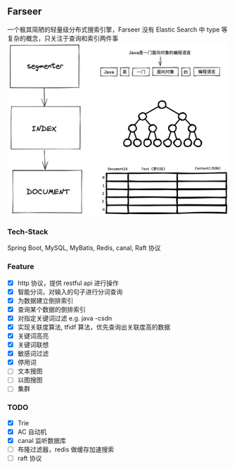 ## Farseer

一个极其简陋的轻量级分布式搜索引擎，Farseer 没有 Elastic Search 中 type 等复杂的概念，只关注于查询和索引两件事
![farseer](./assets/farseer.png)

### Tech-Stack

Spring Boot, MySQL, MyBatis, Redis, canal, Raft 协议

### Feature

- [x] http 协议，提供 restful api 进行操作
- [x] 智能分词，对输入的句子进行分词查询
- [x] 为数据建立倒排索引
- [x] 查询某个数据的倒排索引
- [x] 对指定关键词过滤 e.g. java -csdn
- [x] 实现关联度算法, tfidf 算法，优先查询出关联度高的数据
- [x] 关键词高亮
- [x] 关键词联想
- [x] 敏感词过滤
- [x] 停用词
- [ ] 文本搜图
- [ ] 以图搜图
- [ ] 集群

### TODO

- [x] Trie
- [x] AC 自动机
- [x] canal 监听数据库
- [ ] 布隆过滤器，redis 做缓存加速搜索
- [ ] raft 协议
